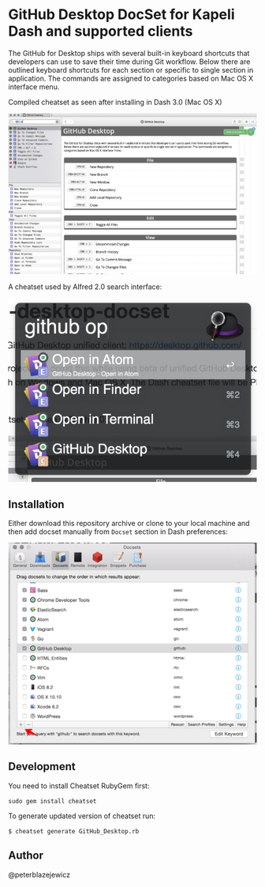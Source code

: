 # GitHub Desktop DocSet for Kapeli Dash and supported clients

The GitHub for Desktop ships with several built-in keyboard shortcuts that developers can use to save their time during Git workflow. Below there are outlined keyboard shortcuts for each section or specific to single section in application. The commands are assigned to categories based on Mac OS X interface menu.

Compiled cheatset as seen after installing in Dash 3.0 (Mac OS X)

![GitHub Desktop Cheatset](assets/20150726104652.jpg)

A cheatset used by Alfred 2.0 search interface:

![GitHub Desktop Cheatset used in Alfred](assets/20150725221205.jpg)

## Installation

Either download this repository archive or clone to your local machine and then add docset manually from `Docset` section in Dash preferences:

![GitHub Desktop Cheatset used in Alfred](assets/20150726105212.jpg)

## Development

You need to install Cheatset RubyGem first:
```
sudo gem install cheatset
```

To generate updated version of cheatset run:

```
$ cheatset generate GitHub_Desktop.rb
```

## Author
@peterblazejewicz
